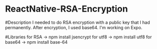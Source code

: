 # ReactNative-RSA-Encryption

#Description
I needed to do RSA encryption with a public key that I had permanently. After encryption, I used base64. I'm working on Expo.

#Libraries
for RSA ->  npm install jsencrypt
for utf8 -> npm install utf8
for base64 -> npm install base-64

